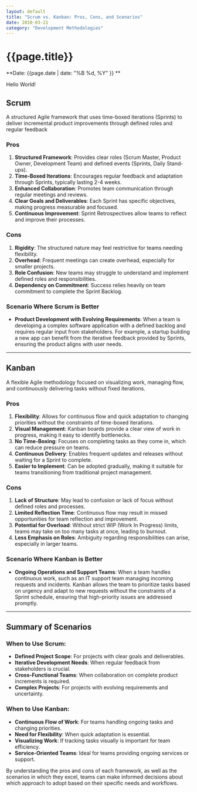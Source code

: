 ```yaml
---
layout: default
title: "Scrum vs. Kanban: Pros, Cons, and Scenarios"
date: 2010-03-21
category: "Development Methodologies"
---
```



# {{page.title}}

**Date: {{page.date | date: "%B %d, %Y" }} **

Hello World!

## Scrum 
A structured Agile framework that uses time-boxed iterations (Sprints) to deliver incremental product improvements through defined roles and regular feedback

### Pros
1. **Structured Framework**: Provides clear roles (Scrum Master, Product Owner, Development Team) and defined events (Sprints, Daily Stand-ups).
2. **Time-Boxed Iterations**: Encourages regular feedback and adaptation through Sprints, typically lasting 2-4 weeks.
3. **Enhanced Collaboration**: Promotes team communication through regular meetings and reviews.
4. **Clear Goals and Deliverables**: Each Sprint has specific objectives, making progress measurable and focused.
5. **Continuous Improvement**: Sprint Retrospectives allow teams to reflect and improve their processes.

### Cons
1. **Rigidity**: The structured nature may feel restrictive for teams needing flexibility.
2. **Overhead**: Frequent meetings can create overhead, especially for smaller projects.
3. **Role Confusion**: New teams may struggle to understand and implement defined roles and responsibilities.
4. **Dependency on Commitment**: Success relies heavily on team commitment to complete the Sprint Backlog.

### Scenario Where Scrum is Better
- **Product Development with Evolving Requirements**: When a team is developing a complex software application with a defined backlog and requires regular input from stakeholders. For example, a startup building a new app can benefit from the iterative feedback provided by Sprints, ensuring the product aligns with user needs.

---

## Kanban
A flexible Agile methodology focused on visualizing work, managing flow, and continuously delivering tasks without fixed iterations.

### Pros
1. **Flexibility**: Allows for continuous flow and quick adaptation to changing priorities without the constraints of time-boxed iterations.
2. **Visual Management**: Kanban boards provide a clear view of work in progress, making it easy to identify bottlenecks.
3. **No Time-Boxing**: Focuses on completing tasks as they come in, which can reduce pressure on teams.
4. **Continuous Delivery**: Enables frequent updates and releases without waiting for a Sprint to complete.
5. **Easier to Implement**: Can be adopted gradually, making it suitable for teams transitioning from traditional project management.

### Cons
1. **Lack of Structure**: May lead to confusion or lack of focus without defined roles and processes.
2. **Limited Reflection Time**: Continuous flow may result in missed opportunities for team reflection and improvement.
3. **Potential for Overload**: Without strict WIP (Work In Progress) limits, teams may take on too many tasks at once, leading to burnout.
4. **Less Emphasis on Roles**: Ambiguity regarding responsibilities can arise, especially in larger teams.

### Scenario Where Kanban is Better
- **Ongoing Operations and Support Teams**: When a team handles continuous work, such as an IT support team managing incoming requests and incidents. Kanban allows the team to prioritize tasks based on urgency and adapt to new requests without the constraints of a Sprint schedule, ensuring that high-priority issues are addressed promptly.

---

## Summary of Scenarios

### When to Use Scrum:
- **Defined Project Scope**: For projects with clear goals and deliverables.
- **Iterative Development Needs**: When regular feedback from stakeholders is crucial.
- **Cross-Functional Teams**: When collaboration on complete product increments is required.
- **Complex Projects**: For projects with evolving requirements and uncertainty.

### When to Use Kanban:
- **Continuous Flow of Work**: For teams handling ongoing tasks and changing priorities.
- **Need for Flexibility**: When quick adaptation is essential.
- **Visualizing Work**: If tracking tasks visually is important for team efficiency.
- **Service-Oriented Teams**: Ideal for teams providing ongoing services or support.

By understanding the pros and cons of each framework, as well as the scenarios in which they excel, teams can make informed decisions about which approach to adopt based on their specific needs and workflows.


